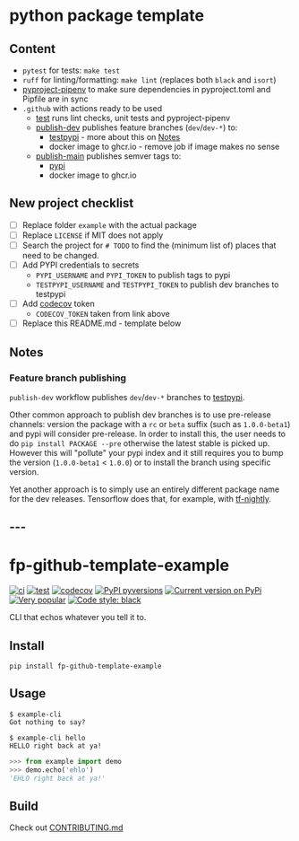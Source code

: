 # python package template

## Content

* `pytest` for tests: `make test`
* `ruff` for linting/formatting: `make lint` (replaces both `black` and `isort`)
* [pyproject-pipenv](https://github.com/fopina/pyproject-pipenv) to make sure dependencies in pyproject.toml and Pipfile are in sync
* `.github` with actions ready to be used
    * [test](.github/workflows/test.yml) runs lint checks, unit tests and pyproject-pipenv
    * [publish-dev](.github/workflows/publish-dev.yml) publishes feature branches (`dev`/`dev-*`) to:
      * [testpypi](https://test.pypi.org) - more about this on [Notes](#feature-branch-publishing)
      * docker image to ghcr.io - remove job if image makes no sense
    * [publish-main](.github/workflows/publish-main.yml) publishes semver tags to:
      * [pypi](https://pypi.org)
      * docker image to ghcr.io

## New project checklist

* [ ] Replace folder `example` with the actual package
* [ ] Replace `LICENSE` if MIT does not apply
* [ ] Search the project for `# TODO` to find the (minimum list of) places that need to be changed.
* [ ] Add PYPI credentials to secrets
    * `PYPI_USERNAME` and `PYPI_TOKEN` to publish tags to pypi
    * `TESTPYPI_USERNAME` and `TESTPYPI_TOKEN` to publish dev branches to testpypi
* [ ] Add [codecov](https://app.codecov.io/github/fopina/) token
    * `CODECOV_TOKEN` taken from link above
* [ ] Replace this README.md - template below

## Notes

### Feature branch publishing

`publish-dev` workflow publishes `dev`/`dev-*` branches to [testpypi](https://test.pypi.org).

Other common approach to publish dev branches is to use pre-release channels: version the package with a `rc` or `beta` suffix (such as `1.0.0-beta1`) and pypi will consider pre-release. In order to install this, the user needs to do `pip install PACKAGE --pre` otherwise the latest stable is picked up.  
However this will "pollute" your pypi index and it still requires you to bump the version (`1.0.0-beta1` < `1.0.0`) or to install the branch using specific version.

Yet another approach is to simply use an entirely different package name for the dev releases. Tensorflow does that, for example, with [tf-nightly](https://pypi.org/project/tf-nightly/).

## ---

# fp-github-template-example

[![ci](https://github.com/fopina/python-package-template/actions/workflows/publish-main.yml/badge.svg)](https://github.com/fopina/python-package-template/actions/workflows/publish-main.yml)
[![test](https://github.com/fopina/python-package-template/actions/workflows/test.yml/badge.svg)](https://github.com/fopina/python-package-template/actions/workflows/test.yml)
[![codecov](https://codecov.io/github/fopina/python-package-template/graph/badge.svg)](https://codecov.io/github/fopina/python-package-template)
[![PyPI pyversions](https://img.shields.io/pypi/pyversions/fp-github-template-example.svg)](https://pypi.org/project/fp-github-template-example/)
[![Current version on PyPi](https://img.shields.io/pypi/v/fp-github-template-example)](https://pypi.org/project/fp-github-template-example/)
[![Very popular](https://img.shields.io/pypi/dm/fp-github-template-example)](https://pypistats.org/packages/fp-github-template-example)
[![Code style: black](https://img.shields.io/badge/code%20style-black-000000.svg)](https://github.com/psf/black)

CLI that echos whatever you tell it to.

## Install

```
pip install fp-github-template-example
```

## Usage

```
$ example-cli
Got nothing to say?

$ example-cli hello
HELLO right back at ya!
```

```python
>>> from example import demo
>>> demo.echo('ehlo')
'EHLO right back at ya!'
```

## Build

Check out [CONTRIBUTING.md](CONTRIBUTING.md)
